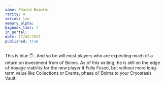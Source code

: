 ```yaml
---
name: Phased Boimler
rarity: 4
series: low
memory_alpha:
bigbook_tier: 7
in_portal:
date: 17/08/2022
published: true
---
```


This is blue 🖐. And so be will most players who are expecting much of a return on investment from ol’ Boims. As of this writing, he is still on the edge of Voyage viability for the new player if Fully Fused, but without more long-term value like Collections or Events, phase ol’ Boims to your Cryostasis Vault.
